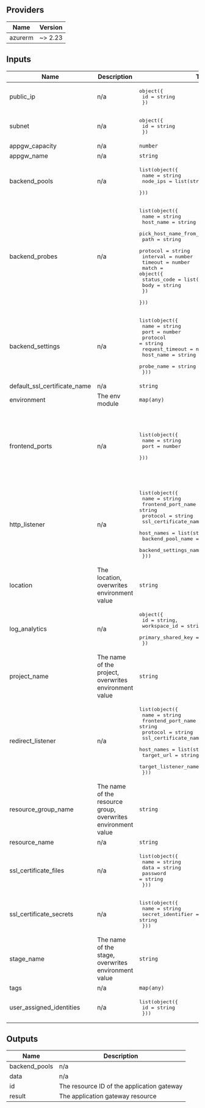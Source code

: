 ## Providers

| Name | Version |
|------|---------|
| azurerm | ~> 2.23 |

## Inputs

| Name | Description | Type | Default | Required |
|------|-------------|------|---------|:--------:|
| public\_ip | n/a | <pre>object({<br>    id = string<br>  })</pre> | n/a | yes |
| subnet | n/a | <pre>object({<br>    id = string<br>  })</pre> | n/a | yes |
| appgw\_capacity | n/a | `number` | `1` | no |
| appgw\_name | n/a | `string` | `""` | no |
| backend\_pools | n/a | <pre>list(object({<br>    name     = string<br>    node_ips = list(string)<br>  }))</pre> | `[]` | no |
| backend\_probes | n/a | <pre>list(object({<br>    name                                 = string<br>    host_name                            = string<br>    pick_host_name_from_backend_settings = bool<br>    path                                 = string<br>    protocol                             = string<br>    interval                             = number<br>    timeout                              = number<br>    match = object({<br>      status_code = list(string)<br>      body        = string<br>    })<br>  }))</pre> | `[]` | no |
| backend\_settings | n/a | <pre>list(object({<br>    name            = string<br>    port            = number<br>    protocol        = string<br>    request_timeout = number<br>    host_name       = string<br>    probe_name      = string<br>  }))</pre> | `[]` | no |
| default\_ssl\_certificate\_name | n/a | `string` | `"DummyCertificate"` | no |
| environment | The env module | `map(any)` | `{}` | no |
| frontend\_ports | n/a | <pre>list(object({<br>    name = string<br>    port = number<br>  }))</pre> | <pre>[<br>  {<br>    "name": "http",<br>    "port": 80<br>  },<br>  {<br>    "name": "https",<br>    "port": 443<br>  }<br>]</pre> | no |
| http\_listener | n/a | <pre>list(object({<br>    name                  = string<br>    frontend_port_name    = string<br>    protocol              = string<br>    ssl_certificate_name  = string<br>    host_names            = list(string)<br>    backend_pool_name     = string<br>    backend_settings_name = string<br>  }))</pre> | `[]` | no |
| location | The location, overwrites environment value | `string` | `"*"` | no |
| log\_analytics | n/a | <pre>object({<br>    id                 = string,<br>    workspace_id       = string,<br>    primary_shared_key = string<br>  })</pre> | `null` | no |
| project\_name | The name of the project, overwrites environment value | `string` | `"*"` | no |
| redirect\_listener | n/a | <pre>list(object({<br>    name                 = string<br>    frontend_port_name   = string<br>    protocol             = string<br>    ssl_certificate_name = string<br>    host_names           = list(string)<br>    target_url           = string<br>    target_listener_name = string<br>  }))</pre> | `[]` | no |
| resource\_group\_name | The name of the resource group, overwrites environment value | `string` | `"*"` | no |
| resource\_name | n/a | `string` | `""` | no |
| ssl\_certificate\_files | n/a | <pre>list(object({<br>    name     = string<br>    data     = string<br>    password = string<br>  }))</pre> | `[]` | no |
| ssl\_certificate\_secrets | n/a | <pre>list(object({<br>    name              = string<br>    secret_identifier = string<br>  }))</pre> | `[]` | no |
| stage\_name | The name of the stage, overwrites environment value | `string` | `"*"` | no |
| tags | n/a | `map(any)` | `{}` | no |
| user\_assigned\_identities | n/a | <pre>list(object({<br>    id = string<br>  }))</pre> | `[]` | no |

## Outputs

| Name | Description |
|------|-------------|
| backend\_pools | n/a |
| data | n/a |
| id | The resource ID of the application gateway |
| result | The application gateway resource |

